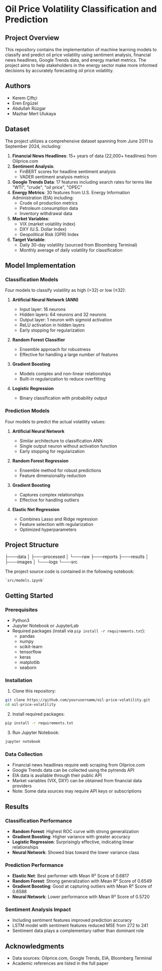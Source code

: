 # Oil Price Volatility Classification and Prediction

## Project Overview
This repository contains the implementation of machine learning models to classify and predict oil price volatility using sentiment analysis, financial news headlines, Google Trends data, and energy market metrics. The project aims to help stakeholders in the energy sector make more informed decisions by accurately forecasting oil price volatility.

## Authors
- Kerem Çiftçi
- Eren Ergüzel 
- Abdullah Rüzgar
- Mazhar Mert Ulukaya

## Dataset
The project utilizes a comprehensive dataset spanning from June 2011 to September 2024, including:

1. **Financial News Headlines**: 15+ years of data (22,000+ headlines) from Oilprice.com
2. **Sentiment Analysis**: 
   - FinBERT scores for headline sentiment analysis
   - VADER sentiment analysis metrics
3. **Google Trends Data**: 17 features including search rates for terms like "WTI", "crude", "oil price", "OPEC"
4. **Energy Metrics**: 30 features from U.S. Energy Information Administration (EIA) including:
   - Crude oil production metrics
   - Petroleum consumption data
   - Inventory withdrawal data
5. **Market Variables**:
   - VIX (market volatility index)
   - DXY (U.S. Dollar Index) 
   - Geopolitical Risk (GPR) Index
6. **Target Variable**: 
   - Daily 30-day volatility (sourced from Bloomberg Terminal)
   - Monthly average of daily volatility for classification

## Model Implementation

### Classification Models
Four models to classify volatility as high (>32) or low (≤32):

1. **Artificial Neural Network (ANN)**
   - Input layer: 16 neurons
   - Hidden layers: 64 neurons and 32 neurons
   - Output layer: 1 neuron with sigmoid activation
   - ReLU activation in hidden layers
   - Early stopping for regularization

2. **Random Forest Classifier**
   - Ensemble approach for robustness
   - Effective for handling a large number of features

3. **Gradient Boosting**
   - Models complex and non-linear relationships
   - Built-in regularization to reduce overfitting

4. **Logistic Regression**
   - Binary classification with probability output

### Prediction Models
Four models to predict the actual volatility values:

1. **Artificial Neural Network**
   - Similar architecture to classification ANN
   - Single output neuron without activation function
   - Early stopping for regularization

2. **Random Forest Regression**
   - Ensemble method for robust predictions
   - Feature dimensionality reduction

3. **Gradient Boosting**
   - Captures complex relationships
   - Effective for handling outliers

4. **Elastic Net Regression**
   - Combines Lasso and Ridge regression
   - Feature selection with regularization
   - Optimized hyperparameters


## Project Structure

├───data
│   ├───processed
│   └───raw
├───reports
├───results
│   ├───images
│   └───logs
└───src


The project source code is contained in the following notebook:

    `src/models.ipynb`


## Getting Started

### Prerequisites
- Python3
- Jupyter Notebook or JupyterLab
- Required packages (install via `pip install -r requirements.txt`):
  - pandas
  - numpy
  - scikit-learn
  - tensorflow
  - keras
  - matplotlib
  - seaborn


### Installation

1. Clone this repository:
```bash
git clone https://github.com/yourusername/oil-price-volatility.git
cd oil-price-volatility
```

2. Install required packages:
```bash
pip install -r requirements.txt
```

3. Run Jupyter Notebook:
```bash
jupyter notebook
```

### Data Collection
- Financial news headlines require web scraping from Oilprice.com
- Google Trends data can be collected using the pytrends API
- EIA data is available through their public API
- Market variables (VIX, DXY) can be obtained from financial data providers
- Note: Some data sources may require API keys or subscriptions

## Results

### Classification Performance
- **Random Forest**: Highest ROC curve with strong generalization
- **Gradient Boosting**: Higher variance with greater accuracy
- **Logistic Regression**: Surprisingly effective, indicating linear relationships
- **Neural Network**: Showed bias toward the lower variance class

### Prediction Performance
- **Elastic Net**: Best performer with Mean R² Score of 0.6817
- **Random Forest**: Strong generalization with Mean R² Score of 0.6549
- **Gradient Boosting**: Good at capturing outliers with Mean R² Score of 0.6588
- **Neural Network**: Lower performance with Mean R² Score of 0.5720

### Sentiment Analysis Impact
- Including sentiment features improved prediction accuracy
- LSTM model with sentiment features reduced MSE from 272 to 241
- Sentiment data plays a complementary rather than dominant role


## Acknowledgments
- Data sources: Oilprice.com, Google Trends, EIA, Bloomberg Terminal
- Academic references are listed in the full paper
